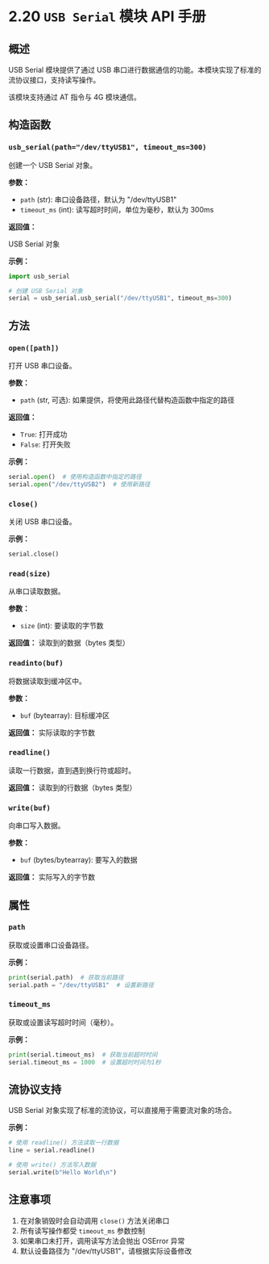 # 2.20 `USB Serial` 模块 API 手册

## 概述

USB Serial 模块提供了通过 USB 串口进行数据通信的功能。本模块实现了标准的流协议接口，支持读写操作。

该模块支持通过 AT 指令与 4G 模块通信。

## 构造函数

### `usb_serial(path="/dev/ttyUSB1", timeout_ms=300)`

创建一个 USB Serial 对象。

**参数：**

- `path` (str): 串口设备路径，默认为 "/dev/ttyUSB1"
- `timeout_ms` (int): 读写超时时间，单位为毫秒，默认为 300ms

**返回值：**

USB Serial 对象

**示例：**

```python
import usb_serial

# 创建 USB Serial 对象
serial = usb_serial.usb_serial("/dev/ttyUSB1", timeout_ms=300)
```

## 方法

### `open([path])`

打开 USB 串口设备。

**参数：**

- `path` (str, 可选): 如果提供，将使用此路径代替构造函数中指定的路径

**返回值：**

- `True`: 打开成功
- `False`: 打开失败

**示例：**

```python
serial.open()  # 使用构造函数中指定的路径
serial.open("/dev/ttyUSB2")  # 使用新路径
```

### `close()`

关闭 USB 串口设备。

**示例：**

```python
serial.close()
```

### `read(size)`

从串口读取数据。

**参数：**

- `size` (int): 要读取的字节数

**返回值：**
读取到的数据（bytes 类型）

### `readinto(buf)`

将数据读取到缓冲区中。

**参数：**

- `buf` (bytearray): 目标缓冲区

**返回值：**
实际读取的字节数

### `readline()`

读取一行数据，直到遇到换行符或超时。

**返回值：**
读取到的行数据（bytes 类型）

### `write(buf)`

向串口写入数据。

**参数：**

- `buf` (bytes/bytearray): 要写入的数据

**返回值：**
实际写入的字节数

## 属性

### `path`

获取或设置串口设备路径。

**示例：**

```python
print(serial.path)  # 获取当前路径
serial.path = "/dev/ttyUSB1"  # 设置新路径
```

### `timeout_ms`

获取或设置读写超时时间（毫秒）。

**示例：**

```python
print(serial.timeout_ms)  # 获取当前超时时间
serial.timeout_ms = 1000  # 设置超时时间为1秒
```

## 流协议支持

USB Serial 对象实现了标准的流协议，可以直接用于需要流对象的场合。

**示例：**

```python
# 使用 readline() 方法读取一行数据
line = serial.readline()

# 使用 write() 方法写入数据
serial.write(b"Hello World\n")
```

## 注意事项

1. 在对象销毁时会自动调用 `close()` 方法关闭串口
1. 所有读写操作都受 `timeout_ms` 参数控制
1. 如果串口未打开，调用读写方法会抛出 OSError 异常
1. 默认设备路径为 "/dev/ttyUSB1"，请根据实际设备修改
